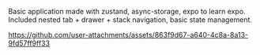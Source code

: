 Basic application made with zustand, async-storage, expo to learn expo.
Included nested tab + drawer + stack navigation, basic state management.

https://github.com/user-attachments/assets/863f9d67-a640-4c8a-8a13-9fd57ff9ff33

